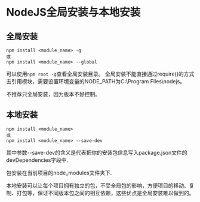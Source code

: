 NodeJS全局安装与本地安装
=======

## 全局安装

```
npm install <module_name> -g 
或 
npm install <module_name> --global
```

可以使用`npm root -g`查看全局安装目录。
全局安装不能直接通过require()的方式去引用模块，需要设置环境变量的NODE_PATH为C:\Program Files\nodejs。

不推荐只全局安装，因为版本不好控制。


## 本地安装
```
npm install <module_name>
或 
npm install <module_name> --save-dev
```

其中参数--save-dev的含义是代表把你的安装包信息写入package.json文件的devDependencies字段中.

包安装在当前项目的node_modules文件夹下.

本地安装可以让每个项目拥有独立的包，不受全局包的影响，方便项目的移动、复制、打包等，保证不同版本包之间的相互依赖，这些优点是全局安装难以做到的。

